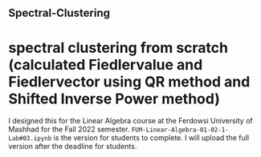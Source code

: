 ## Spectral-Clustering
# spectral clustering from scratch (calculated Fiedlervalue and Fiedlervector using QR method and Shifted Inverse Power method)

I designed this for the Linear Algebra course at the Ferdowsi University of Mashhad for the Fall 2022 semester.
`FUM-Linear-Algebra-01-02-1-Lab#03.ipynb` is the version for students to complete.
I will upload the full version after the deadline for students.
